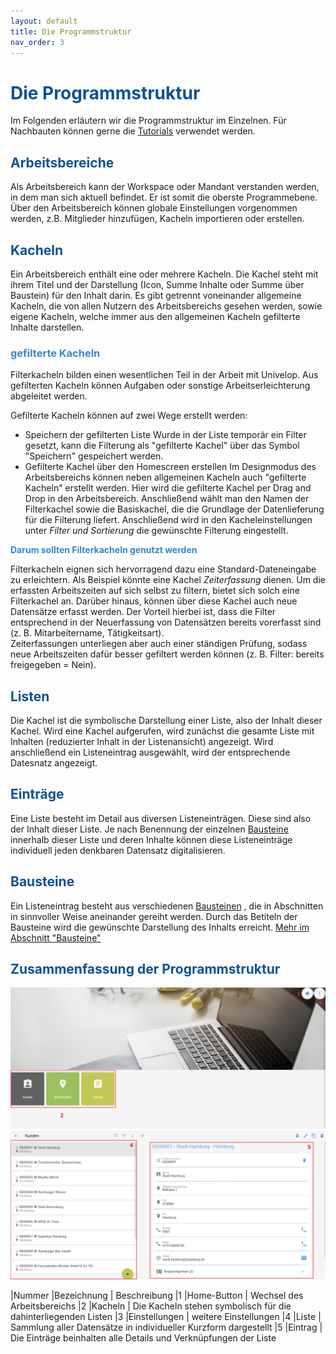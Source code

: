 ```yaml
---
layout: default
title: Die Programmstruktur
nav_order: 3
---
```


# <span style="color:#0b5394">**Die Programmstruktur**</span>

Im Folgenden erläutern wir die Programmstruktur im Einzelnen.
Für Nachbauten können gerne die [Tutorials](/docs/Tutorials.html)
verwendet werden.

## <span style="color:#0b5394">Arbeitsbereiche</span>

Als Arbeitsbereich kann der Workspace oder Mandant verstanden werden, in dem man sich aktuell befindet.
Er ist somit die oberste Programmebene. Über den Arbeitsbereich können globale Einstellungen vorgenommen
werden, z.B. Mitglieder hinzufügen, Kacheln importieren oder erstellen.

## <span style="color:#0b5394">Kacheln</span>

Ein Arbeitsbereich enthält eine oder mehrere Kacheln. Die Kachel steht mit ihrem Titel und der Darstellung
(Icon, Summe Inhalte oder Summe über Baustein) für den Inhalt darin. Es gibt getrennt voneinander allgemeine
Kacheln, die von allen Nutzern des Arbeitsbereichs gesehen werden, sowie eigene Kacheln, welche immer aus
den allgemeinen Kacheln gefilterte Inhalte darstellen.

### <span style="color:#3d85c6"> gefilterte Kacheln</span>

Filterkacheln bilden einen wesentlichen Teil in der Arbeit mit Univelop. Aus gefilterten Kacheln können
Aufgaben oder sonstige Arbeitserleichterung abgeleitet werden.

Gefilterte Kacheln können auf zwei Wege erstellt werden:  
- Speichern der gefilterten Liste
Wurde in der Liste temporär ein Filter gesetzt, kann die Filterung als "gefilterte Kachel" über das Symbol
"Speichern" gespeichert werden.
- Gefilterte Kachel über den Homescreen erstellen
Im Designmodus des Arbeitsbereichs können neben allgemeinen Kacheln auch "gefilterte Kacheln" erstellt werden.
Hier wird die gefilterte Kachel per Drag and Drop in den Arbeitsbereich. Anschließend wählt man den Namen der
Filterkachel sowie die Basiskachel, die die Grundlage der Datenlieferung für die Filterung liefert.
Anschließend wird in den Kacheleinstellungen unter *Filter und Sortierung* die gewünschte Filterung eingestellt.

<span style="color:#3d85c6">**Darum sollten Filterkacheln genutzt werden**</span>

Filterkacheln eignen sich hervorragend dazu eine Standard-Dateneingabe zu erleichtern. Als Beispiel könnte
eine Kachel *Zeiterfassung* dienen. Um die erfassten Arbeitszeiten auf sich selbst zu filtern, bietet sich
solch eine Filterkachel an. Darüber hinaus, können über diese Kachel auch neue Datensätze erfasst werden. Der
Vorteil hierbei ist, dass die Filter entsprechend in der Neuerfassung von Datensätzen bereits vorerfasst sind
(z. B. Mitarbeitername, Tätigkeitsart).  
Zeiterfassungen unterliegen aber auch einer ständigen Prüfung, sodass neue Arbeitszeiten dafür besser gefiltert
werden können (z. B. Filter: bereits freigegeben = Nein).

## <span style="color:#0b5394">Listen</span>

Die Kachel ist die symbolische Darstellung einer Liste, also der Inhalt dieser Kachel. Wird eine Kachel aufgerufen,
wird zunächst die gesamte Liste mit Inhalten (reduzierter Inhalt in der Listenansicht) angezeigt. Wird anschließend
ein Listeneintrag ausgewählt, wird der entsprechende Datesnatz angezeigt. 

## <span style="color:#0b5394">Einträge</span>

Eine Liste besteht im Detail aus diversen Listeneinträgen. Diese sind also der Inhalt dieser Liste. 
Je nach Benennung der einzelnen
[Bausteine](/docs/record-spec-settings/record-spec-settings.html)
innerhalb dieser Liste und deren Inhalte können diese Listeneinträge individuell jeden denkbaren Datensatz
digitalisieren.

## <span style="color:#0b5394">Bausteine</span>

Ein Listeneintrag besteht aus verschiedenen
[Bausteinen](/docs/record-spec-settings/record-spec-settings.html)
, die in Abschnitten in sinnvoller Weise aneinander gereiht werden. Durch das Betiteln der Bausteine wird die
gewünschte Darstellung des Inhalts erreicht.
[Mehr im Abschnitt "Bausteine"](/docs/record-spec-settings.html)

## <span style="color:#0b5394">Zusammenfassung der Programmstruktur</span>

![homescreen](\assets\software-structure\homescreen.png "homescreen")
![list-record](\assets\software-structure\list-record.png "list-record")

|Nummer     |Bezeichnung    |    Beschreibung
|1          |Home-Button    | Wechsel des Arbeitsbereichs
|2          |Kacheln        | Die Kacheln stehen symbolisch für die dahinterliegenden Listen
|3          |Einstellungen  | weitere Einstellungen
|4          |Liste          | Sammlung aller Datensätze in individueller Kurzform dargestellt
|5          |Eintrag        | Die Einträge beinhalten alle Details und Verknüpfungen der Liste
